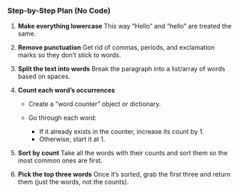 ### Step-by-Step Plan (No Code)

1. **Make everything lowercase**
   This way “Hello” and “hello” are treated the same.

2. **Remove punctuation**
   Get rid of commas, periods, and exclamation marks so they don’t stick to words.

3. **Split the text into words**
   Break the paragraph into a list/array of words based on spaces.

4. **Count each word’s occurrences**

   * Create a “word counter” object or dictionary.
   * Go through each word:

     * If it already exists in the counter, increase its count by 1.
     * Otherwise, start it at 1.

5. **Sort by count**
   Take all the words with their counts and sort them so the most common ones are first.

6. **Pick the top three words**
   Once it’s sorted, grab the first three and return them (just the words, not the counts).
